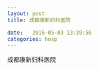 ```yaml
--- 
layout: post 
title: 成都康新妇科医院

date:   2016-05-03 13:39:56 
categories: hosp 
--- 
```

   
成都康新妇科医院
